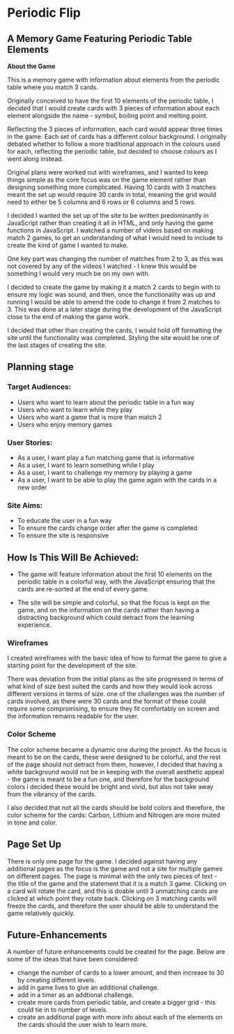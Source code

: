 # Periodic Flip #

## A Memory Game Featuring Periodic Table Elements ## 

**About the Game**

This is a memory game with information about elements from the periodic table where you match 3 cards.

Originally conceived to have the first 10 elements of the periodic table, I decided that I would create cards with 3 pieces of information about each element alongside the name - symbol, boiling point and melting point.

Reflecting the 3 pieces of information, each card would appear three times in the game. Each set of cards has a different colour background. I originally debated whether to follow a more traditional approach in the colours used for each, reflecting the periodic table, but decided to choose colours as I went along instead.

Original plans were worked out with wireframes, and I wanted to keep things simple as the core focus was on the game element rather than designing something more complicated. Having 10 cards with 3 matches meant the set up would require 30 cards in total, meaning the grid would need to either be 5 columns and 6 rows or 6 columns and 5 rows. 

I decided I wanted the set up of the site to be written predominantly in JavaScript rather than creating it all in HTML, and only having the game functions in JavaScript. I watched a number of videos based on making match 2 games, to get an understanding of what I would need to include to create the kind of game I wanted to make. 

One key part was changing the number of matches from 2 to 3, as this was not covered by any of the videos I watched - I knew this would be something I would very much be on my own with. 

I decided to create the game by making it a match 2 cards to begin with to ensure my logic was sound, and then, once the functionality was up and running I would be able to amend the code to change it from 2 matches to 3. This was done at a later stage during the development of the JavaScript close to the end of making the game work.

I decided that other than creating the cards, I would hold off formatting the site until the functionality was completed. Styling the site would be one of the last stages of creating the site.

## **Planning stage**
### **Target Audiences:**
* Users who want to learn about the periodic table in a fun way
* Users who want to learn while they play
* Users who want a game that is more than match 2
* Users who enjoy memory games 


### **User Stories:**
* As a user, I want play a fun matching game that is informative
* As a user, I want to learn something while I play
* As a user, I want to challenge my memory by playing a game
* As a user, I want to be able to play the game again with the cards in a new order


### **Site Aims:**
* To educate the user in a fun way
* To ensure the cards change order after the game is completed
* To ensure the site is responsive

## **How Is This Will Be Achieved:**
* The game will feature information about the first 10 elements on the periodic table in a colorful way, with the JavaScript ensuring that the cards are re-sorted at the end of every game.  

* The site will be simple and colorful, so that the focus is kept on the game, and on the information on the cards rather than having a distracting background which could detract from the learning experience.

### **Wireframes**

I created wireframes with the basic idea of how to format the game to give a starting point for the development of the site.

There was deviation from the initial plans as the site progressed in terms of what kind of size best suited the cards and how they would look across different versions in terms of size. one of the challenges was the number of cards involved, as there were 30 cards and the format of these could require some compromising, to ensure they fit comfortably on screen and the information remains readable for the user.

### **Color Scheme**

The color scheme became a dynamic one during the project. As the focus is meant to be on the cards, these were designed to be colorful, and the rest of the page should not detract from them, however, I decided that having a white background would not be in keeping with the overall aesthetic appeal - the game is meant to be a fun one, and therefore for the background colors i decided these would be bright and vivid, but also not take away from the vibrancy of the cards. 

I also decided that not all the cards should be bold colors and therefore, the color scheme for the cards: Carbon, Lithium and Nitrogen are more muted in tone and color.

## **Page Set Up**

There is only one page for the game. I decided against having any additional pages as the focus is the game and not a site for multiple games on different pages. The page is minimal with the only two pieces of text - the title of the game and the statement that it is a match 3 game. Clicking on a card will rotate the card, and this is doable until 3 unmatching cards are clicked at which point they rotate back. Clicking on 3 matching cards will freeze the cards, and therefore the user should be able to understand the game relatively quickly. 

## **Future-Enhancements**

A number of future enhancements could be created for the page. Below are some of the ideas that have been considered:

* change the number of cards to a lower amount, and then increase to 30 by creating different levels.
* add in game lives to give an additional challenge.
* add in a timer as an addtional challenge.
* create more cards from periodic table, and create a bigger grid - this could tie in to number of levels.
* create an additional page with more info about each of the elements on the cards should the user wish to learn more.





